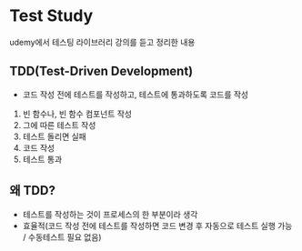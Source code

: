 # Test Study

udemy에서 테스팅 라이브러리 강의를 듣고 정리한 내용

## TDD(Test-Driven Development)

- 코드 작성 전에 테스트를 작성하고, 테스트에 통과하도록 코드를 작성

1. 빈 함수나, 빈 함수 컴포넌트 작성
2. 그에 따른 테스트 작성
3. 테스트 돌리면 실패
4. 코드 작성
5. 테스트 통과

## 왜 TDD?

- 테스트를 작성하는 것이 프로세스의 한 부분이라 생각
- 효율적(코드 작성 전에 테스트를 작성하면 코드 변경 후 자동으로 테스트 실행 가능 / 수동테스트 필요 없음)
